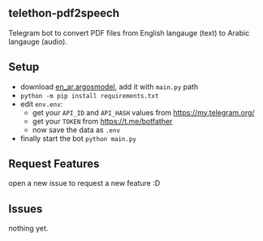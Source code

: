 ## telethon-pdf2speech
Telegram bot to convert PDF files from English langauge (text) to Arabic langauge (audio).

## Setup
- download [en_ar.argosmodel](https://github.com/LibreTranslate/LibreTranslate-Models/blob/3d5ca0a2c3c302287339b2944329f767ac1673f4/en_ar.argosmodel), add it with `main.py` path
- `python -m pip install requirements.txt`
- edit `env.env`:
    - get your `API_ID` and `API_HASH` values from https://my.telegram.org/
    - get your `TOKEN` from https://t.me/botfather
    - now save the data as `.env`
- finally start the bot `python main.py`

## Request Features
open a new issue to request a new feature :D


## Issues
nothing yet.
